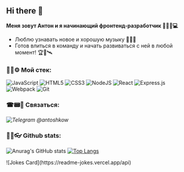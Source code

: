 ## Hi there 👋
**Меня зовут Антон и я начинающий фронтенд-разработчик 🐱‍🚀🔌💻**
- Люблю узнавать новое и хорошую музыку 🎸🎼🎶
- Готов влиться в команду и начать развиваться с ней в любой момент! 🏆🚀🛰   

### 🔩🔧⚙ Мой стек:
<img alt="JavaScript" src="https://img.shields.io/badge/javascript-%23323330.svg?style=for-the-badge&logo=javascript&logoColor=%23F7DF1E"/> <img alt="HTML5" src="https://img.shields.io/badge/html5-%23E34F26.svg?style=for-the-badge&logo=html5&logoColor=white"/> <img alt="CSS3" src="https://img.shields.io/badge/css3-%231572B6.svg?style=for-the-badge&logo=css3&logoColor=white"/> <img alt="NodeJS" src="https://img.shields.io/badge/node.js-%2343853D.svg?style=for-the-badge&logo=node-dot-js&logoColor=white"/> <img alt="React" src="https://img.shields.io/badge/react-%2320232a.svg?style=for-the-badge&logo=react&logoColor=%2361DAFB"/> <img alt="Express.js" src="https://img.shields.io/badge/express.js-%23404d59.svg?style=for-the-badge&logo=express&logoColor=%2361DAFB"/> <img alt="Webpack" src="https://img.shields.io/badge/webpack-%238DD6F9.svg?style=for-the-badge&logo=webpack&logoColor=black" /> <img alt="Git" src="https://img.shields.io/badge/git-%23F05033.svg?style=for-the-badge&logo=git&logoColor=white"/>

### ☎📟📱 Связаться:
*<img alt="Telegram" src="https://img.shields.io/badge/Telegram-2CA5E0?style=for-the-badge&logo=telegram&logoColor=white" />
  @antoshkow*

### 🔭🔬👓 Github stats:
![Anurag's GitHub stats](https://github-readme-stats.vercel.app/api?username=antoshkow&show_icons=true&theme=tokyonight) [![Top Langs](https://github-readme-stats.vercel.app/api/top-langs/?username=antoshkow&layout=compact)](https://github.com/anuraghazra/github-readme-stats)
<p align="justify">![Jokes Card](https://readme-jokes.vercel.app/api)</p>
